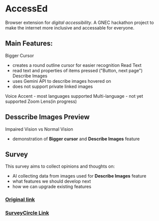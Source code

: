 # AccessEd
Browser extension for *digital accessibility*.
A GNEC hackathon project to make the internet more inclusive and accessable for everyone.

## Main Features:
Bigger Cursor
- creates a round outline cursor for easier recognition
Read Text 
- read text and properties of items pressed ("Button, next page")
Describe Images 
- uses Gemini API to describe images hovered on 
- does not support private linked images

Voice Accent - most languages supported
Multi-language - not yet supported
Zoom Lens(in progress)


## Desscribe Images Preview

Impaired Vision vs Normal Vision
- demonstration of **Bigger cursor** and **Describe Images** feature

## Survey
This survey aims to collect opinions and thoughts on:
- AI collecting data from images used for **Describe Images** feature
- what features we should develop next
- how we can upgrade existing features
### [Original link](https://forms.cloud.microsoft/r/ZgkMpsbCRg)
### [SurveyCircle Link](https://www.surveycircle.com/survey/3RT3CW/ai-powered-screen-reader-for-digital-accessibility/)

